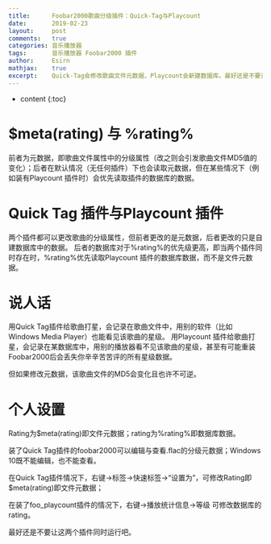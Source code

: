 ```yaml
---
title:		Foobar2000歌曲分级插件：Quick-Tag与Playcount
date:		2019-02-23
layout:		post
comments:	true
categories:	音乐播放器
tags:		音乐播放器 Foobar2000 插件
author:		Esirn
mathjax:	true
excerpt: 	Quick-Tag会修改歌曲文件元数据，Playcount会新建数据库。最好还是不要让这两个插件同时运行吧。
---
```

* content
{:toc}

# $meta(rating) 与 %rating%
前者为元数据，即歌曲文件属性中的分级属性（改之则会引发歌曲文件MD5值的变化）；后者在默认情况（无任何插件）下也会读取元数据，但在某些情况下（例如装有Playcount 插件时）会优先读取插件的数据库的数据。

# Quick Tag 插件与Playcount 插件
两个插件都可以更改歌曲的分级属性，但前者更改的是元数据，后者更改的只是自建数据库中的数据。
后者的数据库对于%rating%的优先级更高，即当两个插件同时存在时，%rating%优先读取Playcount 插件的数据库数据，而不是文件元数据。 

# 说人话
用Quick Tag插件给歌曲打星，会记录在歌曲文件中，用别的软件（比如Windows Media Player）也能看见该歌曲的星级。
用Playcount 插件给歌曲打星，会记录在某数据库中，用别的播放器看不见该歌曲的星级，甚至有可能重装Foobar2000后会丢失你辛辛苦苦评的所有星级数据。

但如果修改元数据，该歌曲文件的MD5会变化且也许不可逆。

# 个人设置
Rating为$meta(rating)即文件元数据；rating为%rating%即数据库数据。

装了Quick Tag插件的foobar2000可以编辑与查看.flac的分级元数据；Windows 10既不能编辑，也不能查看。

在Quick Tag插件情况下，右键→标签→快速标签→“设置<Rating>为”，可修改Rating即$meta(rating)即文件元数据；

在装了foo_playcount插件的情况下，右键→播放统计信息→等级 可修改数据库的rating。

最好还是不要让这两个插件同时运行吧。